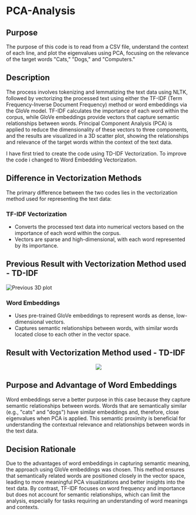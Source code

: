 # PCA-Analysis

## Purpose

The purpose of this code is to read from a CSV file, understand the context of each line, and plot the eigenvalues using PCA, focusing on the relevance of the target words "Cats," "Dogs," and "Computers."

## Description

The process involves tokenizing and lemmatizing the text data using NLTK, followed by vectorizing the processed text using either the TF-IDF (Term Frequency-Inverse Document Frequency) method or word embeddings via the GloVe model. TF-IDF calculates the importance of each word within the corpus, while GloVe embeddings provide vectors that capture semantic relationships between words. 
Principal Component Analysis (PCA) is applied to reduce the dimensionality of these vectors to three components, and the results are visualized in a 3D scatter plot, showing the relationships and relevance of the target words within the context of the text data.

I have first tried to create the code using TD-IDF Vectorization. To improve the code i changed to Word Embedding Vectorization.

## Difference in Vectorization Methods

The primary difference between the two codes lies in the vectorization method used for representing the text data:

### TF-IDF Vectorization

- Converts the processed text data into numerical vectors based on the importance of each word within the corpus.
- Vectors are sparse and high-dimensional, with each word represented by its importance.

## Previous Result with Vectorization Method used - TD-IDF

![Previous 3D plot](https://github.com/ritwikadas07/PCA-Analysis/issues/1#issue-2313980898)



### Word Embeddings

- Uses pre-trained GloVe embeddings to represent words as dense, low-dimensional vectors.
- Captures semantic relationships between words, with similar words located close to each other in the vector space.

## Result with Vectorization Method used - TD-IDF

<p align="center">
<img src="/images/image2.png" "Packet Structure">
</p>

## Purpose and Advantage of Word Embeddings

Word embeddings serve a better purpose in this case because they capture semantic relationships between words. Words that are semantically similar (e.g., "cats" and "dogs") have similar embeddings and, therefore, close eigenvalues when PCA is applied. This semantic proximity is beneficial for understanding the contextual relevance and relationships between words in the text data.

## Decision Rationale

Due to the advantages of word embeddings in capturing semantic meaning, the approach using GloVe embeddings was chosen. This method ensures that semantically related words are positioned closely in the vector space, leading to more meaningful PCA visualizations and better insights into the text data. By contrast, TF-IDF focuses on word frequency and importance but does not account for semantic relationships, which can limit the analysis, especially for tasks requiring an understanding of word meanings and contexts.
